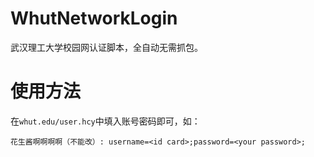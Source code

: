 # WhutNetworkLogin
武汉理工大学校园网认证脚本，全自动无需抓包。
# 使用方法
在`whut.edu/user.hcy`中填入账号密码即可，如：
```
花生酱啊啊啊啊（不能改）: username=<id card>;password=<your password>;
```
